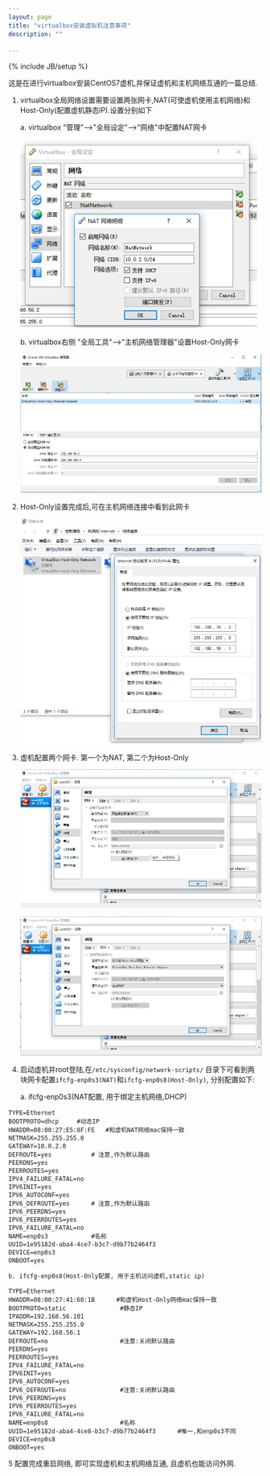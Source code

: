 ```yaml
---
layout: page
title: "virtualbox安装虚拟机注意事项"
description: ""

---
```

{% include JB/setup %}

这是在进行virtualbox安装CentOS7虚机,并保证虚机和主机网络互通的一篇总结.

1. virtualbox全局网络设置需要设置两张网卡,NAT(可使虚机使用主机网络)和Host-Only(配置虚机静态IP).设置分别如下
    
    a. virtualbox "管理"-->"全局设定"-->"网络"中配置NAT网卡
    
     ![setting-global-nat](../assets/attachment/img/work/virtualbox/setting-global-nat.png)
     
    b. virtualbox右侧 "全局工具"-->"主机网络管理器"设置Host-Only网卡
    
     ![setting-global-hostonly](../assets/attachment/img/work/virtualbox/setting-global-hostonly.png)
          
2. Host-Only设置完成后,可在主机网络连接中看到此网卡

    ![host-only-show](../assets/attachment/img/work/virtualbox/host-only-show.png)
    
3. 虚机配置两个网卡. 第一个为NAT, 第二个为Host-Only

    ![vm-nat-setting](../assets/attachment/img/work/virtualbox/vm-nat-setting.png)
    
    ![vm-hostonly-setting](../assets/attachment/img/work/virtualbox/vm-hostonly-setting.png)
    
4. 启动虚机并root登陆,在`/etc/sysconfig/network-scripts/` 目录下可看到两块网卡配置`ifcfg-enp0s3(NAT)`和`ifcfg-enp0s8(Host-Only)`, 分别配置如下:

    a. ifcfg-enp0s3(NAT配置, 用于绑定主机网络,DHCP)
    
```properties
TYPE=Ethernet
BOOTPROTO=dhcp     #动态IP
HWADDR=08:00:27:E5:8F:FE   #和虚机NAT网络mac保持一致
NETMASK=255.255.255.0
GATEWAY=10.0.2.0
DEFROUTE=yes           # 注意,作为默认路由
PEERDNS=yes
PEERROUTES=yes
IPV4_FAILURE_FATAL=no
IPV6INIT=yes
IPV6_AUTOCONF=yes
IPV6_DEFROUTE=yes      # 注意,作为默认路由
IPV6_PEERDNS=yes
IPV6_PEERROUTES=yes
IPV6_FAILURE_FATAL=no
NAME=enp0s3            #名称
UUID=1e95182d-aba4-4ce7-b3c7-d9b77b2464f3
DEVICE=enp0s3
ONBOOT=yes    
```
    
    b. ifcfg-enp0s8(Host-Only配置, 用于主机访问虚机,static ip)
    
```properties
TYPE=Ethernet
HWADDR=08:00:27:41:60:1B      #和虚机Host-Only网络mac保持一致
BOOTPROTO=static               #静态IP
IPADDR=192.168.56.101
NETMASK=255.255.255.0
GATEWAY=192.168.56.1
DEFROUTE=no                    #注意:关闭默认路由
PEERDNS=yes
PEERROUTES=yes
IPV4_FAILURE_FATAL=no
IPV6INIT=yes
IPV6_AUTOCONF=yes
IPV6_DEFROUTE=no               #注意:关闭默认路由
IPV6_PEERDNS=yes
IPV6_PEERROUTES=yes
IPV6_FAILURE_FATAL=no
NAME=enp0s8                    #名称
UUID=1e95182d-aba4-4ce8-b3c7-d9b77b2464f3      #唯一,和enp0s3不同
DEVICE=enp0s8
ONBOOT=yes
```
    
5 配置完成重启网络, 即可实现虚机和主机网络互通, 且虚机也能访问外网.